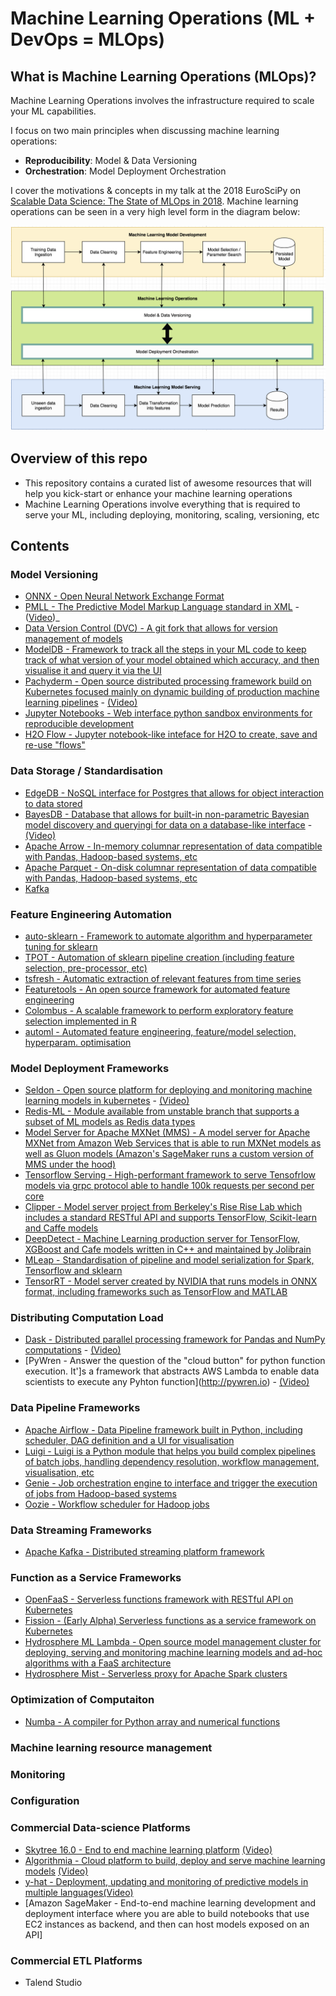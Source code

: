# Machine Learning Operations (ML + DevOps = MLOps)

## What is Machine Learning Operations (MLOps)?

Machine Learning Operations involves the infrastructure required to scale your ML capabilities.

I focus on two main principles when discussing machine learning operations:
* **Reproducibility**: Model & Data Versioning
* **Orchestration**: Model Deployment Orchestration

I cover the motivations & concepts in my talk at the 2018 EuroSciPy on [Scalable Data Science: The State of MLOps in 2018](https://axsauze.github.io/scalable-data-science/#/). Machine learning operations can be seen in a very high level form in the diagram below:

![](images/mlops1.png)


## Overview of this repo

* This repository contains a curated list of awesome resources that will help you kick-start or enhance your machine learning operations
* Machine Learning Operations involve everything that is required to serve your ML, including deploying, monitoring, scaling, versioning, etc

## Contents


### Model Versioning
* [ONNX - Open Neural Network Exchange Format](https://github.com/onnx/onnx)
* [PMLL - The Predictive Model Markup Language standard in XML](http://dmg.org/pmml/v4-3/GeneralStructure.html) - ([Video](https://www.youtube.com/watch?v=_5pZm2PZ8Q8))_
* [Data Version Control (DVC) - A git fork that allows for version management of models](https://dvc.org/)
* [ModelDB - Framework to track all the steps in your ML code to keep track of what version of your model obtained which accuracy, and then visualise it and query it via the UI](https://mitdbg.github.io/modeldb/)
* [Pachyderm - Open source distributed processing framework build on Kubernetes focused mainly on dynamic building of production machine learning pipelines](https://github.com/pachyderm/pachyderm) - [(Video)](https://www.youtube.com/watch?v=LamKVhe2RSM&t=1167s)
* [Jupyter Notebooks - Web interface python sandbox environments for reproducible development](http://jupyter.org/)
* [H2O Flow - Jupyter notebook-like inteface for H2O to create, save and re-use "flows"](https://www.h2o.ai/download/)


### Data Storage / Standardisation
* [EdgeDB - NoSQL interface for Postgres that allows for object interaction to data stored](https://edgedb.com/)
* [BayesDB - Database that allows for built-in non-parametric Bayesian model discovery and queryingi for data on a database-like interface](http://probcomp.csail.mit.edu/bayesdb/) - [(Video)](https://www.youtube.com/watch?v=2ws84s6iD1o)
* [Apache Arrow - In-memory columnar representation of data compatible with Pandas, Hadoop-based systems, etc](https://arrow.apache.org/)
* [Apache Parquet - On-disk columnar representation of data compatible with Pandas, Hadoop-based systems, etc](https://parquet.apache.org/)
* [Kafka]()

### Feature Engineering Automation
* [auto-sklearn - Framework to automate algorithm and hyperparameter tuning for sklearn](https://automl.github.io/auto-sklearn/stable/)
* [TPOT - Automation of sklearn pipeline creation (including feature selection, pre-processor, etc)](https://epistasislab.github.io/tpot/)
* [tsfresh - Automatic extraction of relevant features from time series](https://github.com/blue-yonder/tsfresh)
* [Featuretools - An open source framework for automated feature engineering](https://www.featuretools.com/)
* [Colombus - A scalable framework to perform exploratory feature selection implemented in R](http://i.stanford.edu/hazy/victor/columbus/)
* [automl - Automated feature engineering, feature/model selection, hyperparam. optimisation](https://github.com/ClimbsRocks/automl)

### Model Deployment Frameworks
* [Seldon - Open source platform for deploying and monitoring machine learning models in kubernetes](https://github.com/SeldonIO/seldon-core) - [(Video)](https://www.youtube.com/watch?v=pDlapGtecbY)
* [Redis-ML - Module available from unstable branch that supports a subset of ML models as Redis data types](https://github.com/RedisLabsModules/redis-ml)
* [Model Server for Apache MXNet (MMS) - A model server for Apache MXNet from Amazon Web Services that is able to run MXNet models as well as Gluon models (Amazon's SageMaker runs a custom version of MMS under the hood)](https://github.com/awslabs/mxnet-model-server)
* [Tensorflow Serving - High-performant framework to serve Tensofrlow models via grpc protocol able to handle 100k requests per second per core](https://www.tensorflow.org/serving/)
* [Clipper - Model server project from Berkeley's Rise Rise Lab which includes a standard RESTful API and supports TensorFlow, Scikit-learn and Caffe models](http://clipper.ai/)
* [DeepDetect - Machine Learning production server for TensorFlow, XGBoost and Cafe models written in C++ and maintained by Jolibrain](https://github.com/beniz/deepdetect)
* [MLeap - Standardisation of pipeline and model serialization for Spark, Tensorflow and sklearn](https://github.com/combust/mleap)
* [TensorRT - Model server created by NVIDIA that runs models in ONNX format, including frameworks such as TensorFlow and MATLAB](https://docs.nvidia.com/deeplearning/sdk/tensorrt-developer-guide/index.html)

### Distributing Computation Load
* [Dask - Distributed parallel processing framework for Pandas and NumPy computations](http://dask.pydata.org/en/latest/) - [(Video)](https://www.youtube.com/watch?v=RA_2qdipVng)
* [PyWren - Answer the question of the "cloud button" for python function execution. It']s a framework that abstracts AWS Lambda to enable data scientists to execute any Pyhton function](http://pywren.io) - [(Video)](https://www.youtube.com/watch?v=OskQytBBdJU)

### Data Pipeline Frameworks
* [Apache Airflow - Data Pipeline framework built in Python, including scheduler, DAG definition and a UI for visualisation](https://airflow.apache.org/)
* [Luigi - Luigi is a Python module that helps you build complex pipelines of batch jobs, handling dependency resolution, workflow management, visualisation, etc](https://github.com/spotify/luigi)
* [Genie - Job orchestration engine to interface and trigger the execution of jobs from Hadoop-based systems](https://github.com/Netflix/genie)
* [Oozie - Workflow scheduler for Hadoop jobs](http://oozie.apache.org/)

### Data Streaming Frameworks
* [Apache Kafka - Distributed streaming platform framework](https://kafka.apache.org/)

### Function as a Service Frameworks
* [OpenFaaS - Serverless functions framework with RESTful API on Kubernetes](https://github.com/openfaas/faas)
* [Fission - (Early Alpha) Serverless functions as a service framework on Kubernetes](https://github.com/fission/fission)
* [Hydrosphere ML Lambda - Open source model management cluster for deploying, serving and monitoring machine learning models and ad-hoc algorithms with a FaaS architecture](https://github.com/Hydrospheredata/hydro-serving)
* [Hydrosphere Mist - Serverless proxy for Apache Spark clusters](https://github.com/Hydrospheredata/mist)

### Optimization of Computaiton
* [Numba - A compiler for Python array and numerical functions](https://github.com/numba/numba)

### Machine learning resource management
### Monitoring
### Configuration

### Commercial Data-science Platforms
* [Skytree 16.0 - End to end machine learning platform](http://skytree.net) [(Video)](https://www.youtube.com/watch?v=XuCwpnU-F1k)
* [Algorithmia - Cloud platform to build, deploy and serve machine learning models](https://algorithmia.com/) [(Video)](https://www.youtube.com/watch?v=qcsrPY0koyY)
* [y-hat - Deployment, updating and monitoring of predictive models in multiple languages](https://www.yhat.com/)[(Video)](https://www.youtube.com/watch?v=YiEjaWwzS_w)
* [Amazon SageMaker - End-to-end machine learning development and deployment interface where you are able to build notebooks that use EC2 instances as backend, and then can host models exposed on an API]

### Commercial ETL Platforms
* Talend Studio


